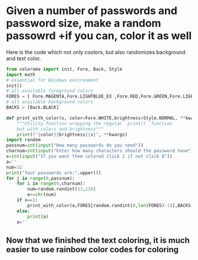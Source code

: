 # Given a number of passwords and password size, make a random passowrd +if you can, color it as well
Here is the code which not only coolors, but also randomizes background and text color.
```.py
from colorama import init, Fore, Back, Style
import math
# essential for Windows environment
init()
# all available foreground colors
FORES = [ Fore.MAGENTA,Fore.LIGHTBLUE_EX ,Fore.RED,Fore.GREEN,Fore.LIGHTYELLOW_EX,Fore.CYAN]
# all available background colors
BACKS = [Back.BLACK]

def print_with_color(s, color=Fore.WHITE,brightness=Style.NORMAL, **kwargs):
    """Utility function wrapping the regular `print()` function
    but with colors and brightness"""
    print(f"{color}{brightness}{s}", **kwargs)
import random
passnum=int(input("How many passwords do you need"))
charnum=int(input("Enter how many characters should the password have"))
x=int(input("If you want them colored click 1 if not click 0"))
a=''
num=32
print("Your passwords are:".upper())
for j in range(0,passnum):
    for i in range(0,charnum):
        num=random.randint(33,126)
        a+=chr(num)
    if x==1:
        print_with_color(a,FORES[random.randint(0,len(FORES)-1)],BACKS[random.randint(0,len(BACKS)-1)])
    else:
        print(a)
    a=''
```

## Now that we finished the text coloring, it is much easier to use rainbow color codes for coloring
